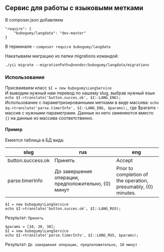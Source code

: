 ## Сервис для работы с языковыми метками

В composer.json добавляем 
````
"require": {
    "bubogumy/langdata": "dev-master"
}
````  
В терминале - ``composer require bubogumy/langdata``  

Накатываем миграцию из папки migrations командой:  
````
./yii migrate --migrationPath=@vendor/bubogumy/langdata/migrations
````

### Использование
 
Присваиваем класс ``$I = new bubogumy\LangService``  
И выводим нужный нам перевод по нашему slug, выбрав нужный язык ``echo $I->translate('button.succes.ok', $I::LANG_ENG);``  
Использование с параметризированными метками в виде массива: ``echo $q->translate('parse.timerInfo', $I::LANG_ENG, $params);``, где $params - массив с нужными параметрами. Данные из него заменяются вместо ``{}`` на данные из массива соответственно.

#### Пример
Емеется таблица в БД вида:  

slug  | rus | eng
----- | --- | ---
button.success.ok  | Принять | Accept
parse.timerInfo  | До завершения операции, предположительно, {0} минут | Prior to completion of the operation, presumably, {0} minutes.
````
$I = new bubogumy\LangService
echo $I->translate('button.succes.ok', $I::LANG_RUS);
````
Результат: ``Принять``

````
$params = [10, 20, 30];
$I = new bubogumy\LangService
echo $I->translate('parse.timerInfo', $I::LANG_RUS, $params);
````
Результат: ``До завершения операции, предположительно, 10 минут``
